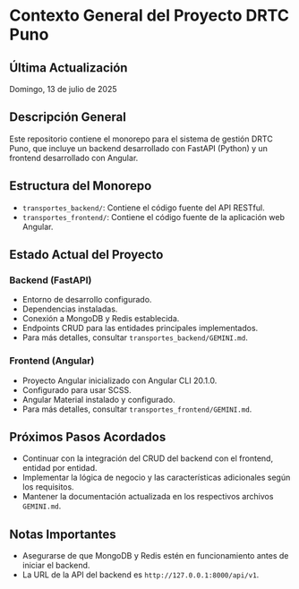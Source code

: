 # Contexto General del Proyecto DRTC Puno

## Última Actualización
Domingo, 13 de julio de 2025

## Descripción General
Este repositorio contiene el monorepo para el sistema de gestión DRTC Puno, que incluye un backend desarrollado con FastAPI (Python) y un frontend desarrollado con Angular.

## Estructura del Monorepo
- `transportes_backend/`: Contiene el código fuente del API RESTful.
- `transportes_frontend/`: Contiene el código fuente de la aplicación web Angular.

## Estado Actual del Proyecto

### Backend (FastAPI)
- Entorno de desarrollo configurado.
- Dependencias instaladas.
- Conexión a MongoDB y Redis establecida.
- Endpoints CRUD para las entidades principales implementados.
- Para más detalles, consultar `transportes_backend/GEMINI.md`.

### Frontend (Angular)
- Proyecto Angular inicializado con Angular CLI 20.1.0.
- Configurado para usar SCSS.
- Angular Material instalado y configurado.
- Para más detalles, consultar `transportes_frontend/GEMINI.md`.

## Próximos Pasos Acordados
- Continuar con la integración del CRUD del backend con el frontend, entidad por entidad.
- Implementar la lógica de negocio y las características adicionales según los requisitos.
- Mantener la documentación actualizada en los respectivos archivos `GEMINI.md`.

## Notas Importantes
- Asegurarse de que MongoDB y Redis estén en funcionamiento antes de iniciar el backend.
- La URL de la API del backend es `http://127.0.0.1:8000/api/v1`.